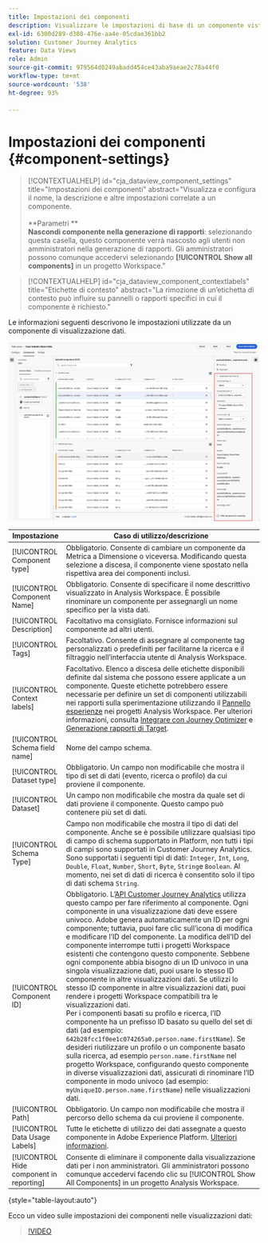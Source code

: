 ```yaml
---
title: Impostazioni dei componenti
description: Visualizzare le impostazioni di base di un componente vista dati.
exl-id: 6300d289-d308-476e-aa4e-05cdae361bb2
solution: Customer Journey Analytics
feature: Data Views
role: Admin
source-git-commit: 979564d0249abadd454ce43aba9aeae2c78a44f0
workflow-type: tm+mt
source-wordcount: '538'
ht-degree: 93%

---
```


# Impostazioni dei componenti {#component-settings}

<!-- markdownlint-disable MD034 -->

>[!CONTEXTUALHELP]
>id="cja_dataview_component_settings"
>title="Impostazioni dei componenti"
>abstract="Visualizza e configura il nome, la descrizione e altre impostazioni correlate a un componente.<br/><br/>**Parametri **<br/>**Nascondi componente nella generazione di rapporti**: selezionando questa casella, questo componente verrà nascosto agli utenti non amministratori nella generazione di rapporti. Gli amministratori possono comunque accedervi selezionando **[!UICONTROL Show all components]** in un progetto Workspace."

<!-- markdownlint-enable MD034 -->

<!-- markdownlint-disable MD034 -->

>[!CONTEXTUALHELP]
>id="cja_dataview_component_contextlabels"
>title="Etichette di contesto"
>abstract="La rimozione di un’etichetta di contesto può influire su pannelli o rapporti specifici in cui il componente è richiesto."

<!-- markdownlint-enable MD034 -->


Le informazioni seguenti descrivono le impostazioni utilizzate da un componente di visualizzazione dati.

![Impostazioni dei componenti descritte in questa sezione](../assets/component-settings.png)

| Impostazione | Caso di utilizzo/descrizione |
| --- | --- |
| [!UICONTROL Component type] | Obbligatorio. Consente di cambiare un componente da Metrica a Dimensione o viceversa. Modificando questa selezione a discesa, il componente viene spostato nella rispettiva area dei componenti inclusi. |
| [!UICONTROL Component Name] | Obbligatorio. Consente di specificare il nome descrittivo visualizzato in Analysis Workspace. È possibile rinominare un componente per assegnargli un nome specifico per la vista dati. |
| [!UICONTROL Description] | Facoltativo ma consigliato. Fornisce informazioni sul componente ad altri utenti. |
| [!UICONTROL Tags] | Facoltativo. Consente di assegnare al componente tag personalizzati o predefiniti per facilitarne la ricerca e il filtraggio nell’interfaccia utente di Analysis Workspace. |
| [!UICONTROL Context labels] | Facoltativo. Elenco a discesa delle etichette disponibili definite dal sistema che possono essere applicate a un componente. Queste etichette potrebbero essere necessarie per definire un set di componenti utilizzabili nei rapporti sulla sperimentazione utilizzando il [Pannello esperienze](/help/analysis-workspace/c-panels/experimentation.md) nei progetti Analysis Workspace. Per ulteriori informazioni, consulta [Integrare con Journey Optimizer](/help/integrations/ajo.md#data-view) e [Generazione rapporti di Target](/help/integrations/at.md). |
| [!UICONTROL Schema field name] | Nome del campo schema. |
| [!UICONTROL Dataset type] | Obbligatorio. Un campo non modificabile che mostra il tipo di set di dati (evento, ricerca o profilo) da cui proviene il componente. |
| [!UICONTROL Dataset] | Un campo non modificabile che mostra da quale set di dati proviene il componente. Questo campo può contenere più set di dati. |
| [!UICONTROL Schema Type] | Campo non modificabile che mostra il tipo di dati del componente. Anche se è possibile utilizzare qualsiasi tipo di campo di schema supportato in Platform, non tutti i tipi di campi sono supportati in Customer Journey Analytics. Sono supportati i seguenti tipi di dati: `Integer`, `Int`, `Long`, `Double`, `Float`, `Number`, `Short`, `Byte`, `String`e `Boolean`. Al momento, nei set di dati di ricerca è consentito solo il tipo di dati schema `String`. |
| [!UICONTROL Component ID] | Obbligatorio. L’[API Customer Journey Analytics](https://adobe.io/cja-apis/docs) utilizza questo campo per fare riferimento al componente. Ogni componente in una visualizzazione dati deve essere univoco. Adobe genera automaticamente un ID per ogni componente; tuttavia, puoi fare clic sull’icona di modifica e modificare l’ID del componente. La modifica dell’ID del componente interrompe tutti i progetti Workspace esistenti che contengono questo componente. Sebbene ogni componente abbia bisogno di un ID univoco in una singola visualizzazione dati, puoi usare lo stesso ID componente in altre visualizzazioni dati. Se utilizzi lo stesso ID componente in altre visualizzazioni dati, puoi rendere i progetti Workspace compatibili tra le visualizzazioni dati. <br/>Per i componenti basati su profilo e ricerca, l’ID componente ha un prefisso ID basato su quello del set di dati (ad esempio: `642b28fcc1f0ee1c074265a0.person.name.firstName`). Se desideri riutilizzare un profilo o un componente basato sulla ricerca, ad esempio `person.name.firstName` nel progetto Workspace, configurando questo componente in diverse visualizzazioni dati, assicurati di rinominare l’ID componente in modo univoco (ad esempio: `myUniqueID.person.name.firstName`) nelle visualizzazioni dati. |
| [!UICONTROL Path] | Obbligatorio. Un campo non modificabile che mostra il percorso dello schema da cui proviene il componente. |
| [!UICONTROL Data Usage Labels] | Tutte le etichette di utilizzo dei dati assegnate a questo componente in Adobe Experience Platform. [Ulteriori informazioni](/help/data-views/data-governance.md). |
| [!UICONTROL Hide component in reporting] | Consente di eliminare il componente dalla visualizzazione dati per i non amministratori. Gli amministratori possono comunque accedervi facendo clic su [!UICONTROL Show All Components] in un progetto Analysis Workspace. |

{style="table-layout:auto"}

Ecco un video sulle impostazioni dei componenti nelle visualizzazioni dati:

>[!VIDEO](https://video.tv.adobe.com/v/333112/?quality=12)
